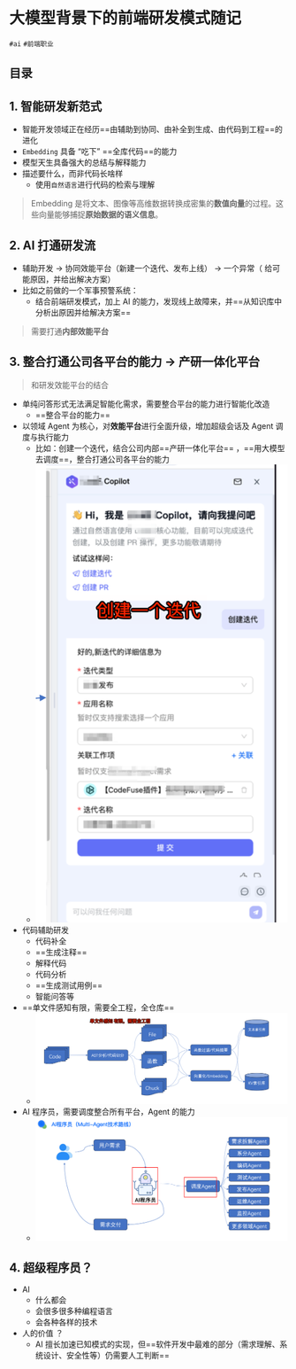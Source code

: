 
# 大模型背景下的前端研发模式随记

`#ai` `#前端职业` 


## 目录
<!-- toc -->
 ## 1. 智能研发新范式 

- 智能开发领域正在经历==由辅助到协同、由补全到生成、由代码到工程==的进化
- `Embedding` 具备 “吃下” ==全库代码==的能力
- 模型天生具备强大的总结与解释能力
- 描述要什么，而非代码长啥样
	- 使用`自然语言`进行代码的检索与理解

>  Embedding 是将文本、图像等高维数据转换成密集的**数值向量**的过程。这些向量能够捕捉**原始数据的语义信息**。

## 2. AI 打通研发流

- 辅助开发 → 协同效能平台（新建一个迭代、发布上线） → 一个异常（ 给可能原因，并给出解决方案）
- 比如之前做的一个军事预警系统：
	- 结合前端研发模式，加上 AI 的能力，发现线上故障来，并==从知识库中分析出原因并给解决方案==

>  需要打通**内部效能平台**

## 3. 整合打通公司各平台的能力  →  产研一体化平台

> 和研发效能平台的结合

- 单纯问答形式无法满足智能化需求，需要整合平台的能力进行智能化改造
	- ==整合平台的能力==
- 以领域 Agent 为核心，对**效能平台**进行全面升级，增加超级会话及 Agent 调度与执行能力
	- 比如：创建一个迭代，结合公司内部==产研一体化平台== ，==用大模型去调度==，整合打通公司各平台的能力
	- ![图片&文件](./files/20241215.png)
- 代码辅助研发
	- 代码补全
	- ==生成注释==
	- 解释代码
	- 代码分析
	- ==生成测试用例==
	- 智能问答等
- ==单文件感知有限，需要全工程，全仓库==
	- ![图片&文件](./files/20241215-1.png)
- AI 程序员，需要调度整合所有平台，Agent 的能力
	- ![图片&文件](./files/20241215-2.png)

## 4. 超级程序员？

-  AI 
	- 什么都会
	- 会很多很多种编程语言
	- 会各种各样的技术
- 人的价值 ？ 
	-  AI 擅长加速已知模式的实现，但==软件开发中最难的部分（需求理解、系统设计、安全性等）仍需要人工判断==


